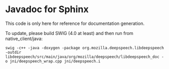 Javadoc for Sphinx
==================

This code is only here for reference for documentation generation.

To update, please build SWIG (4.0 at least) and then run from native_client/java:
```
swig -c++ -java -doxygen -package org.mozilla.deepspeech.libdeepspeech -outdir libdeepspeech/src/main/java/org/mozilla/deepspeech/libdeepspeech_doc -o jni/deepspeech_wrap.cpp jni/deepspeech.i
```
